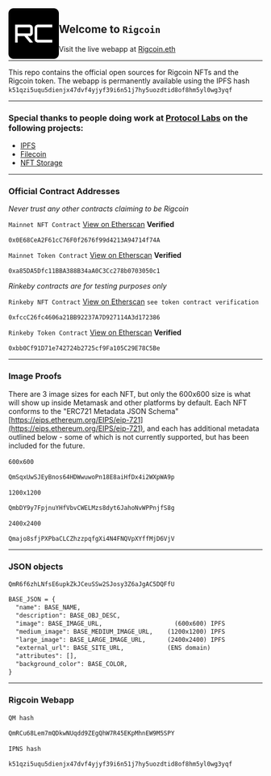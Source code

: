 
<img align="left" width="100" height="100" alt="Rigcoin Logo" src="logo.png">

## Welcome to `Rigcoin`
Visit the live webapp at [Rigcoin.eth](https://rigcoin.eth)

---

This repo contains the official open sources for Rigcoin NFTs and the Rigcoin token. The webapp is permanently available using the IPFS hash `k51qzi5uqu5dienjx47dvf4yjyf39i6n51j7hy5uozdtid8of8hm5yl0wg3yqf`

---

### Special thanks to people doing work at [Protocol Labs](https://protocol.ai/) on the following projects:
- [IPFS](https://ipfs.io/)
- [Filecoin](https://docs.filecoin.io/about-filecoin/ipfs-and-filecoin/)
- [NFT Storage](https://nft.storage/)

---

### Official Contract Addresses

*Never trust any other contracts claiming to be Rigcoin*

`Mainnet NFT Contract` [View on Etherscan](https://etherscan.io/address/0x0E68CeA2F61cC76F0f2676f99d4213A94714f74A) **Verified**
```
0x0E68CeA2F61cC76F0f2676f99d4213A94714f74A
```

`Mainnet Token Contract` [View on Etherscan](https://etherscan.io/address/0xa85DA5Dfc11BBA388B34aA0C3Cc278b0703050c1) **Verified**
```
0xa85DA5Dfc11BBA388B34aA0C3Cc278b0703050c1
```

*Rinkeby contracts are for testing purposes only*

`Rinkeby NFT Contract` [View on Etherscan](https://rinkeby.etherscan.io/address/0xfccC26fc4606a21BB92237A7D927114A3d172386) `see token contract verification`
```
0xfccC26fc4606a21BB92237A7D927114A3d172386
```

`Rinkeby Token Contract` [View on Etherscan](https://rinkeby.etherscan.io/address/0xbb0Cf91D71e742724b2725cf9Fa105C29E78C5Be) **Verified**
```
0xbb0Cf91D71e742724b2725cf9Fa105C29E78C5Be
```

---

### Image Proofs
There are 3 image sizes for each NFT, but only the 600x600 size is what
will show up inside Metamask and other platforms by default. Each NFT conforms to the
"ERC721 Metadata JSON Schema" [https://eips.ethereum.org/EIPS/eip-721](https://eips.ethereum.org/EIPS/eip-721), and each has
additional metadata outlined below - some of which is not currently supported, but
has been included for the future.


`600x600`
```
QmSqxUwSJEyBnos64HDWwuwoPn18E8aiHfDx4i2WXpWA9p
```

`1200x1200`
```
QmbDY9y7FpjnuYHfVbvCWELMzs8dyt6JahoNvWPPnjfS8g
```

`2400x2400`
```
Qmajo8sfjPXPbaCLCZhzzpqfgXi4N4FNQVpXYffMjD6VjV
```

---

### JSON objects

```
QmR6f6zhLNfsE6upkZkJCeuSSw2SJosy3Z6aJgAC5DQFfU
```

```
BASE_JSON = {
  "name": BASE_NAME,
  "description": BASE_OBJ_DESC,            
  "image": BASE_IMAGE_URL,                    (600x600) IPFS
  "medium_image": BASE_MEDIUM_IMAGE_URL,    (1200x1200) IPFS
  "large_image": BASE_LARGE_IMAGE_URL,      (2400x2400) IPFS
  "external_url": BASE_SITE_URL,            (ENS domain)
  "attributes": [],
  "background_color": BASE_COLOR,
}
```

---

### Rigcoin Webapp

`QM hash`
```
QmRCu68Lem7mQDkwNUqdd9ZEgQhW7R45EKpMhnEW9M5SPY
```

`IPNS hash`
```
k51qzi5uqu5dienjx47dvf4yjyf39i6n51j7hy5uozdtid8of8hm5yl0wg3yqf
```
